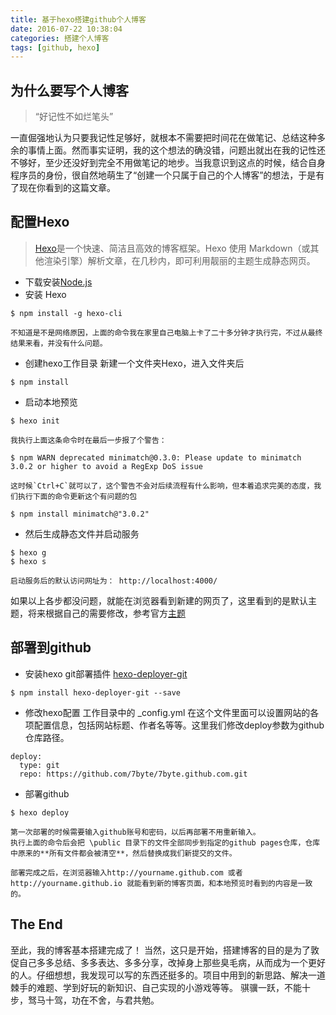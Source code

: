 ```yaml
---
title: 基于hexo搭建github个人博客
date: 2016-07-22 10:38:04
categories: 搭建个人博客
tags: [github, hexo]
---
```


## 为什么要写个人博客
> “好记性不如烂笔头”

一直倔强地认为只要我记性足够好，就根本不需要把时间花在做笔记、总结这种多余的事情上面。然而事实证明，我的这个想法的确没错，问题出就出在我的记性还不够好，至少还没好到完全不用做笔记的地步。当我意识到这点的时候，结合自身程序员的身份，很自然地萌生了“创建一个只属于自己的个人博客”的想法，于是有了现在你看到的这篇文章。

## 配置Hexo
> [Hexo](https://hexo.io/)是一个快速、简洁且高效的博客框架。Hexo 使用 Markdown（或其他渲染引擎）解析文章，在几秒内，即可利用靓丽的主题生成静态网页。

- 下载安装[Node.js](https://nodejs.org/en/)
- 安装 Hexo
```
$ npm install -g hexo-cli
```
	不知道是不是网络原因，上面的命令我在家里自己电脑上卡了二十多分钟才执行完，不过从最终结果来看，并没有什么问题。
- 创建hexo工作目录
新建一个文件夹Hexo，进入文件夹后
```
$ npm install
```
- 启动本地预览
```
$ hexo init
```
	我执行上面这条命令时在最后一步报了个警告：
```
$ npm WARN deprecated minimatch@0.3.0: Please update to minimatch 3.0.2 or higher to avoid a RegExp DoS issue
```

	这时候`Ctrl+C`就可以了，这个警告不会对后续流程有什么影响，但本着追求完美的态度，我们执行下面的命令更新这个有问题的包
```
$ npm install minimatch@"3.0.2"
```
- 然后生成静态文件并启动服务
```
$ hexo g
$ hexo s
```
	启动服务后的默认访问网址为： http://localhost:4000/
如果以上各步都没问题，就能在浏览器看到新建的网页了，这里看到的是默认主题，将来根据自己的需要修改，参考官方[主题](https://hexo.io/themes/)

## 部署到github
- 安装hexo git部署插件 [hexo-deployer-git](https://github.com/hexojs/hexo-deployer-git)
```
$ npm install hexo-deployer-git --save
```

- 修改hexo配置
工作目录中的 _config.yml 在这个文件里面可以设置网站的各项配置信息，包括网站标题、作者名等等。这里我们修改deploy参数为github仓库路径。
```
deploy: 
  type: git
  repo: https://github.com/7byte/7byte.github.com.git
```

- 部署github
```
$ hexo deploy
```
	第一次部署的时候需要输入github账号和密码，以后再部署不用重新输入。
	执行上面的命令后会把 \public 目录下的文件全部同步到指定的github pages仓库，仓库中原来的**所有文件都会被清空**，然后替换成我们新提交的文件。

	部署完成之后，在浏览器输入http://yourname.github.com 或者 http://yourname.github.io 就能看到新的博客页面，和本地预览时看到的内容是一致的。


## The End
至此，我的博客基本搭建完成了！
当然，这只是开始，搭建博客的目的是为了敦促自己多多总结、多多表达、多多分享，改掉身上那些臭毛病，从而成为一个更好的人。仔细想想，我发现可以写的东西还挺多的。项目中用到的新思路、解决一道棘手的难题、学到好玩的新知识、自己实现的小游戏等等。
骐骥一跃，不能十步，驽马十驾，功在不舍，与君共勉。

